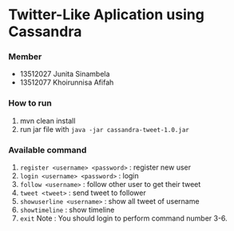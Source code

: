 # Twitter-Like Aplication using Cassandra

### Member 
- 13512027 Junita Sinambela
- 13512077 Khoirunnisa Afifah

### How to run 
1. mvn clean install
2. run jar file with `java -jar cassandra-tweet-1.0.jar`

### Available command 
1. `register <username> <password>` : register new user
2. `login <username> <password>` : login
3. `follow <username>` : follow other user to get their tweet
4. `tweet <tweet>` : send tweet to follower
5. `showuserline <username>` : show all tweet of username
6. `showtimeline` : show timeline
7. `exit`
Note : You should login to perform command number 3-6.

